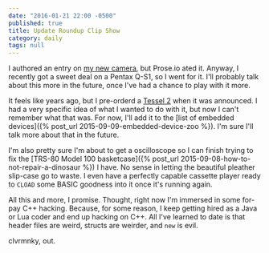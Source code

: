 ```yaml
---
date: "2016-01-21 22:00 -0500"
published: true
title: Update Roundup Clip Show
category: daily
tags: null
---
```





I authored an entry on [my new camera](http://ricoh-imaging.ca/en/products/cameras/Q-S1/), but Prose.io ated it. Anyway, I recently got a sweet deal on a Pentax Q-S1, so I went for it. I'll probably talk about this more in the future, once I've had a chance to play with it more.

It feels like years ago, but I pre-orderd a [Tessel 2](https://www.tessel.io/) when it was announced. I had a very specific idea of what I wanted to do with it, but now I can't remember what that was. For now, I'll add it to the [list of embedded devices]({% post_url 2015-09-09-embedded-device-zoo %}). I'm sure I'll talk more about that in the future.

I'm also pretty sure I'm about to get a oscilloscope so I can finish trying to fix the [TRS-80 Model 100 basketcase]({% post_url 2015-09-08-how-to-not-repair-a-dinosaur %}) I have. No sense in letting the beautiful pleather slip-case go to waste. I even have a perfectly capable cassette player ready to `CLOAD` some BASIC goodness into it once it's running again.

All this and more, I promise. Thought, right now I'm immersed in some for-pay C++ hacking. Because, for some reason, I keep getting hired as a Java or Lua coder and end up hacking on C++. All I've learned to date is that header files are weird, structs are weirder, and `new` is evil.

clvrmnky, out.
